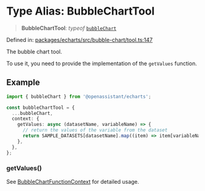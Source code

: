 # Type Alias: BubbleChartTool

> **BubbleChartTool**: *typeof* [`bubbleChart`](../variables/bubbleChart.md)

Defined in: [packages/echarts/src/bubble-chart/tool.ts:147](https://github.com/GeoDaCenter/openassistant/blob/ae6e39c15b60e7a98a21d90a5bbeff5dc44c1295/packages/echarts/src/bubble-chart/tool.ts#L147)

The bubble chart tool.

To use it, you need to provide the implementation of the `getValues` function.

## Example

```ts
import { bubbleChart } from '@openassistant/echarts';

const bubbleChartTool = {
  ...bubbleChart,
  context: {
    getValues: async (datasetName, variableName) => {
      // return the values of the variable from the dataset
      return SAMPLE_DATASETS[datasetName].map((item) => item[variableName]);
    },
  },
};
```

### getValues()

See [BubbleChartFunctionContext](BubbleChartFunctionContext.md) for detailed usage.
